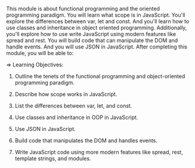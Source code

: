 This module is about functional programming and the oriented programming paradigm. You will learn what scope is in JavaScript. You'll explore the differences between var, let and const. And you'll learn how to use classes and inheritance in object oriented programming. Additionally, you'll explore how to use write JavaScript using modern features like spread and rest. You will build code that can manipulate the DOM and handle events. And you will use JSON in JavaScript. After completing this module, you will be able to:

=> Learning Objectives:

1) Outline the tenets of the functional programming and object-oriented programming paradigm.

2) Describe how scope works in JavaScript.

3) List the differences between var, let, and const.

4) Use classes and inheritance in OOP in JavaScript.

5) Use JSON in JavaScript.

6) Build code that manipulates the DOM and handles events.

7) Write JavaScript code using more modern features like spread, rest, template strings, and modules.
